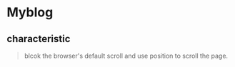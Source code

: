 # Myblog
## characteristic
> blcok the browser's default scroll and use position to scroll the page.
